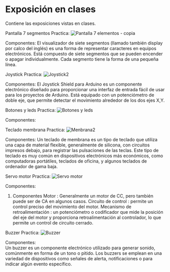 # Exposición en clases
Contiene las exposiciones vistas en clases.

Pantalla 7 segmentos
Practica:
![Pantalla 7 elementos - copia](https://github.com/user-attachments/assets/097ed5cf-f41f-46b6-aea0-df8dc6adbc16)

Componentes:
El visualizador de siete segmentos (llamado también display por calco del inglés) es una forma de representar caracteres en equipos electrónicos. Está compuesto de siete segmentos que se pueden encender o apagar individualmente. Cada segmento tiene la forma de una pequeña línea.

Joystick
Practica:
![Joystick2](https://github.com/user-attachments/assets/71300ced-aecb-4aba-af40-bb4ba43fcf95)

Componentes:
El Joystick Shield para Arduino es un componente electrónico diseñado para proporcionar una interfaz de entrada fácil de usar para los proyectos de Arduino. Está equipado con un potenciómetro de doble eje, que permite detectar el movimiento alrededor de los dos ejes X,Y.

Botones y leds
Practica:
![Botones y leds](https://github.com/user-attachments/assets/e201a2b5-c889-4cf3-8ae7-c27c28a3fc4d)

Componentes:

Teclado membrana
Practica:
![Menbrana2](https://github.com/user-attachments/assets/e1e7c6c8-736d-4ccf-9834-c546e9b82684)

Componentes:
Un teclado de membrana es un tipo de teclado que utiliza una capa de material flexible, generalmente de silicona, con circuitos impresos debajo, para registrar las pulsaciones de las teclas. Este tipo de teclado es muy común en dispositivos electrónicos más económicos, como computadoras portátiles, teclados de oficina, y algunos teclados de ordenador de gama baja.

Servo motor
Practica:
![Servo motor](https://github.com/user-attachments/assets/35599539-6f8d-4d94-b70a-fcd802fb6803)

Componentes:
1. Componentes
Motor : Generalmente un motor de CC, pero también puede ser de CA en algunos casos.
Circuito de control : permite un control preciso del movimiento del motor.
Mecanismo de retroalimentación : un potenciómetro o codificador que mide la posición del eje del motor y proporciona retroalimentación al controlador, lo que permite un control de circuito cerrado.

Buzzer
Practica:
![Buzzer](https://github.com/user-attachments/assets/d353db9a-d81d-4a1f-95b3-8db4a5e7f103)

Componentes:    
Un buzzer es un componente electrónico utilizado para generar sonido, comúnmente en forma de un tono o pitido. Los buzzers se emplean en una variedad de dispositivos como señales de alerta, notificaciones o para indicar algún evento específico.
